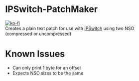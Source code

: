 # IPSwitch-PatchMaker
[![ko-fi](https://www.ko-fi.com/img/donate_sm.png)](https://ko-fi.com/X8X0LUTH)<br>
Creates a plain text patch for use with [IPSwitch](https://github.com/3096/ipswitch) using two NSO (compressed or uncompressed)

# Known Issues
* Can only print 1 byte for an offset
* Expects NSO sizes to be the same
